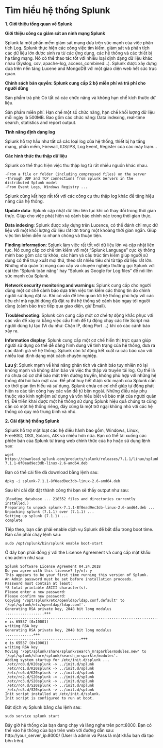 # Tìm hiểu hệ thống Splunk 
**1. Giới thiệu tổng quan về Splunk**

   **Giới thiệu công cụ giám sát an ninh mạng Splunk**

   Splunk là một phần mềm giám sát mạng dựa trên sức mạnh của việc phân tích Log. Splunk thực hiện các công việc tìm kiếm, giám sát và phân tích các dữ liệu lớn được sinh ra từ các ứng dụng, các hệ thống và các thiết bị hạ tầng mạng. Nó có thể thao tác tốt với nhiều loại dịnh dạng dữ liệu khác nhau (Syslog, csv, apache-log, access_combined…). Splunk được xây dựng dựa trên nền tảng Lucene and MongoDB với một giao diện web hết sức trực quan.

   **Chính sách bản quyền: Splunk cung cấp 2 bộ miễn phí và trả phí cho người dùng**

   Sản phẩm trả phí: Có tất cả các chức năng và không hạn chế kích thước dữ liệu.

   Sản phầm miễn phí: Hạn chế một số chức năng, hạn chế khối lượng dữ liệu mỗi ngày là 500MB. Bao gồm các chức năng: Data indexing, real-time search, statistics and report output.

   **Tính năng định dạng log**

   Splunk hỗ trợ hầu như tất cả các loại log của hệ thống, thiết bị hạ tầng mạng, phần mềm, Firewall, IDS/IPS, Log Event, Register của các máy trạm…

   **Các hình thức thu thập dữ liệu**
  
   Splunk có thể thực hiện việc thu thập log từ rất nhiều nguồn khác nhau. 

    -From a file or folder (including compressed files) on the server
    -Through UDP and TCP connections from Splunk Servers in the distributed Splunk model
    -From Event Logs, Windows Registry ...

   Splunk cũng kết hợp rất tốt với các công cụ thu thập log khác để tăng hiệu năng của hệ thống. 

   **Update data**: Splunk cập nhật dữ liệu liên tục khi có thay đổi trong thời gian thực. Giúp cho việc phát hiện và cảnh báo chính xác trong thời gian thực.

   **Data indexing**: Splunk được xây dựng trên Lucence, có thể đánh chỉ mục dữ liệu với một khối lượng dữ liệu rất lớn trong một khoảng thời gian ngắn. Giúp việc tìm kiếm diễn ra nhanh chóng và thuận tiện.

   **Finding information**: Splunk làm việc rất tốt với dữ liệu lớn và cập nhật liên tục. Nó cung cấp cơ chế tìm kiếm với một “Splunk Language” cực kỳ thông minh bao gồm các từ khóa, các hàm và cấu trúc tìm kiếm giúp người sử dụng có thể truy xuất mọi thứ, theo rất nhiều tiêu chí từ tập dữ liệu rất lớn. Những nhà quản trị mạng cao cấp và chuyên nghiệp thường gọi Splunk với cái tên “Splunk toàn năng” hay “Splunk as Google for Log files” để nói lên sức mạnh của Splunk.

   **Network security monitoring and warnings**: Splunk cung cấp cho người dùng một cơ chế cảnh báo dựa trên việc tìm kiếm các thông tin do chính người sử dụng đặt ra. Khi có vấn đề liên quan tới hệ thống phù hợp với các tiêu chí mà người dùng đã đặt ra thì hệ thống sẽ cảnh báo ngay tới người dùng (cảnh bảo trực tiếp qua giao diện, giử Email).

   **Troubleshooting**: Splunk còn cung cấp một cơ chế tự động khắc phục với các vấn đề xảy ra bằng việc cấu hình để tự động chạy các file Script mà người dùng tự tạo (Ví dụ như: Chặn IP, đòng Port …) khi có các cảnh báo xảy ra.

   **Information display**: Splunk cung cấp một cơ chế hiển thị trực quan giúp người sử dụng có thể dễ dàng hình dung về tình trạng của hệ thống, đưa ra các đánh giá về hệ thống. Splunk còn từ động kết xuất ra các báo cáo với nhiều loại định dạng một cách chuyên nghiệp.

   **Lưu ý**: Splunk mạnh về khả năng phân tích và cảnh báo tuy nhiên nó lại không mạnh và không đảm bảo về việc thu thập và truyền tải log. Cụ thể là nó chưa có cơ chế bảo mật trên đường truyền, không phù hợp với những hệ thống đòi hỏi bảo mật cao. Để phát huy hết được sức mạnh của Splunk cần có thời gian tìm hiểu và sử dụng. Splunk chưa có cơ chế giúp tự động phát hiện ra các tấn công hay các vấn đề từ bên ngoài. Những điều này phụ thuộc vào kinh nghiệm sử dụng và vốn hiểu biết về bảo mật của người quản trị. Đề triển khai được một hệ thống sử dụng Splunk hiệu quả chúng ta cũng cần có một hệ thống riêng, đây cũng là một trở ngại không nhỏ với các hệ thống có quy mô trung bình và nhỏ. 

**2. Cài đặt hệ thống Splunk**
 
   Splunk hỗ trợ một loạt các hệ điều hành bao gồm, Windows, Linux, FreeBSD, OSX, Solaris, AIX và nhiều hơn nữa. Bạn có thể tải xuống các phiên bản của Splunk từ trang web chính thức của họ hoặc sử dụng lệnh sau:

    wget https://download.splunk.com/products/splunk/releases/7.1.1/linux/splunk-7.1.1-8f0ead9ec3db-linux-2.6-amd64.deb

   Bạn có thể cài file đã download bằng lệnh sau:

    dpkg -i splunk-7.1.1-8f0ead9ec3db-linux-2.6-amd64.deb

   Sau khi cài đặt đặt thành công thì bạn sẽ thấy output như sau:

    (Reading database ... 218552 files and directories currently installed.)
    Preparing to unpack splunk-7.1.1-8f0ead9ec3db-linux-2.6-amd64.deb ...
    Unpacking splunk (7.1.1) over (7.1.1) ...
    Setting up splunk (7.1.1) ...
    complete

   Tiếp theo, bạn cần phải enable dịch vụ Splunk để bắt đầu trong boot time. Bạn cần phải chạy lệnh sau:

    sudo /opt/splunk/bin/splunk enable boot-start

   Ở đây bạn phải đồng ý với the License Agreement và cung cấp mật khẩu cho admin như sau:

    Splunk Software License Agreement 04.24.2018
    Do you agree with this license? [y/n]: y
    This appears to be your first time running this version of Splunk.
    An Admin password must be set before installation proceeds.
    Password must contain at least:
    *8 total printable ASCII character(s).
    Please enter a new password: 
    Please confirm new password: 
    Copying '/opt/splunk/etc/openldap/ldap.conf.default' to '/opt/splunk/etc/openldap/ldap.conf'.
    Generating RSA private key, 2048 bit long modulus
    ..................+++
    ..............................................................................+++
    e is 65537 (0x10001)
    writing RSA key
    Generating RSA private key, 2048 bit long modulus
    .............+++
    ...................................+++
    e is 65537 (0x10001)
    writing RSA key
    Moving '/opt/splunk/share/splunk/search_mrsparkle/modules.new' to '/opt/splunk/share/splunk/search_mrsparkle/modules'.
    Adding system startup for /etc/init.d/splunk ...
     /etc/rc0.d/K20splunk -> ../init.d/splunk
     /etc/rc1.d/K20splunk -> ../init.d/splunk
     /etc/rc6.d/K20splunk -> ../init.d/splunk
     /etc/rc2.d/S20splunk -> ../init.d/splunk
     /etc/rc3.d/S20splunk -> ../init.d/splunk
     /etc/rc4.d/S20splunk -> ../init.d/splunk
     /etc/rc5.d/S20splunk -> ../init.d/splunk
    Init script installed at /etc/init.d/splunk.
    Init script is configured to run at boot.

   Bật dịch vụ Splunk bằng câu lệnh sau:

    sudo service splunk start

   Bây giờ hệ thống của bạn đang chạy và lắng nghe trên port:8000. Bạn có thể vào hệ thống của bạn trên web với đường dẫn sau: http://your_server_ip:8000/ (User là admin và Pass là mật khẩu bạn đã tạo bên trên).
   









   




   




